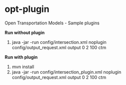 # opt-plugin
Open Transportation Models - Sample plugins

**Run without plugin**
1. java -jar <otm-sim jar file> -run config/intersection.xml noplugin config/output_request.xml output 0 2 100 ctm 

**Run with plugin**
1. mvn install
2. java -jar <otm-sim jar file> -run config/intersection_plugin.xml noplugin config/output_request.xml output 0 2 100 ctm 
